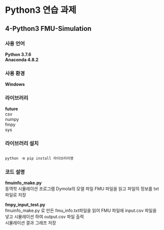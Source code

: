 # Python3 연습 과제
## 4-Python3 FMU-Simulation

### 사용 언어
**Python 3.7.6**  
**Anaconda 4.8.2**

### 사용 환경
**Windows**

### 라이브러리
__future__  
csv  
numpy  
fmpy  
sys  

### 라이브러리 설치
```python

python -m pip install 라이브러리명

```

### 코드 설명
**fmuinfo_make.py**  
동역학 시뮬레이션 프로그램 Dymola의 모델 파일 FMU 파일을 읽고 파일의 정보를 txt파일로 저장  

**fmpy_input_test.py**  
fmuinfo_make.py 로 만든 fmu_info.txt파일을 읽어 FMU 파일에 input.csv 파일을 넣고 시뮬레이션 하여 output.csv 파일 출력  
시뮬레이션 결과 그래프 저장  
